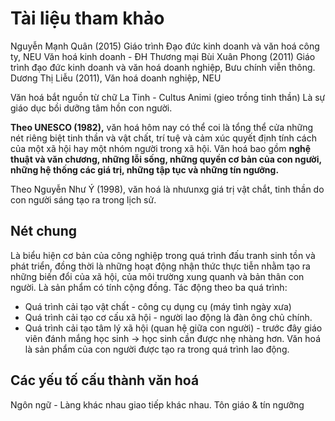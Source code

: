 # Tài liệu tham khảo
Nguyễn Mạnh Quân (2015) Giáo trình Đạo đức kinh doanh và văn hoá công ty, NEU
Văn hoá kinh doanh - ĐH Thương mại
Bùi Xuân Phong (2011) Giáo trình đạo đức kinh doanh và văn hoá doanh nghiệp, Bưu chính viễn thông.
Dương Thị Liễu (2011), Văn hoá doanh nghiệp, NEU

Văn hoá bắt nguồn từ chữ La Tinh - Cultus Animi (gieo trồng tinh thần)
Là sự giáo dục bồi dưỡng tâm hồn con người.

**Theo UNESCO (1982),** văn hoá hôm nay có thể coi là tổng thể cửa những nét riêng biệt tinh thần và vật chất, trí tuệ và cảm xúc quyết định tính cách của một xã hội hay một nhóm người trong xã hội.
Văn hoá bao gồm **nghệ thuật và văn chương, những lỗi sống, những quyền cơ bản của con người, những hệ thống các giá trị, những tập tục và những tín ngưỡng.**

Theo Nguyễn Như Ý (1998), văn hoá là nhưunxg giá trị vật chắt, tinh thần do con người sáng tạo ra trong lịch sử.

## Nét chung 
Là biểu hiện cơ bản của công nghiệp trong quá trình đấu tranh sinh tồn và phát triển, đồng thời là những hoạt động nhận thức thực tiễn nhằm tạo ra những biến đổi của xã hội, của môi trường xung quanh và bản thân con người.
Là sản phẩm có tính cộng đồng.
Tác động theo ba quá trình:
- Quá trình cải tạo vật chất - công cụ dụng cụ (máy tình ngày xưa)
- Quá trình cải tạo cơ cấu xã hội - người lao động là đàn ông chủ chính.
- Quá trình cải tạo tâm lý xã hội (quan hệ giữa con người) - trước đây giáo viên đánh mắng học sinh -> học sinh cần được nhẹ nhàng hơn.
Văn hoá là sản phẩm của con người được tạo ra trong quá trình lao động.

## Các yếu tố cấu thành văn hoá
Ngôn ngữ - Làng khác nhau giao tiếp khác nhau.
Tôn giáo & tín ngưỡng 